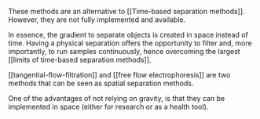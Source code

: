 These methods are an alternative to [[Time-based separation methods]]. 
However, they are not fully implemented and available. 

In essence, the gradient to separate objects is created in space instead of time. Having a physical separation offers the opportunity to filter and, more importantly, to run samples continuously, hence overcoming the largest [[limits of time-based separation methods]]. 

[[tangential-flow-filtration]] and [[free flow electrophoresis]] are two methods that can be seen as spatial separation methods. 

One of the advantages of not relying on gravity, is that they can be implemented in space (either for research or as a health tool). 